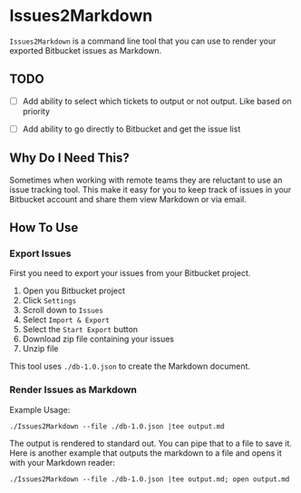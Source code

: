 # Issues2Markdown

`Issues2Markdown` is a command line tool that you can use to render your exported Bitbucket issues as Markdown.

## TODO

- [ ] Add ability to select which tickets to output or not output. Like based on priority
- [ ] Add ability to go directly to Bitbucket and get the issue list


## Why Do I Need This?

Sometimes when working with remote teams they are reluctant to use an issue tracking tool. This make it easy for you to keep track of issues in your Bitbucket account and share them view Markdown or via email.


## How To Use

### Export Issues

First you need to export your issues from your Bitbucket project.


1. Open you Bitbucket project
2. Click `Settings`
3. Scroll down to `Issues`
4. Select `Import & Export`
5. Select the `Start Export` button
6. Download zip file containing your issues
7. Unzip file

This tool uses `./db-1.0.json` to create the Markdown document.

### Render Issues as Markdown


Example Usage:

`./Issues2Markdown --file ./db-1.0.json |tee output.md`

The output is rendered to standard out. You can pipe that to a file to save it. Here is another example that outputs the markdown to a file and opens it with your Markdown reader:

`./Issues2Markdown --file ./db-1.0.json |tee output.md; open output.md`

